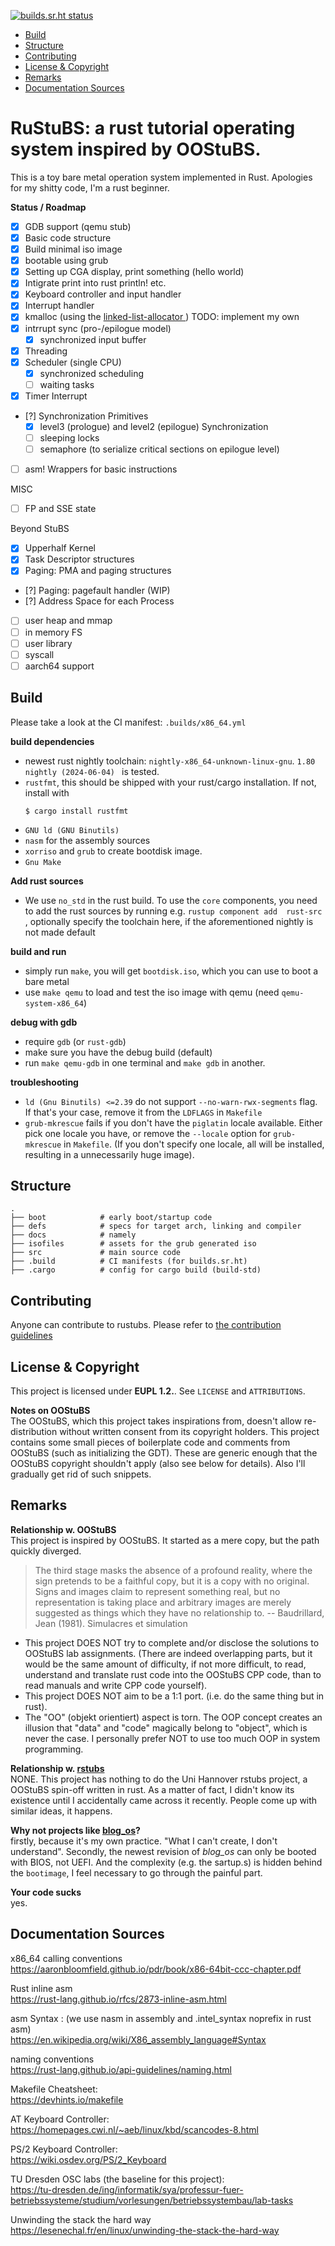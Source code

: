 [![builds.sr.ht status](https://builds.sr.ht/~shrik3/rustubs/commits/master/x86_64.yml.svg)](https://builds.sr.ht/~shrik3/rustubs/commits/master/x86_64.yml?)

* [Build](#build)
* [Structure](#structure)
* [Contributing](#contributing)
* [License & Copyright](#license-amp-copyright)
* [Remarks](#remarks)
* [Documentation Sources](#documentation-sources)

# RuStuBS: a rust tutorial operating system inspired by OOStuBS.

This is a toy bare metal operation system implemented in Rust. Apologies for my
shitty code, I'm a rust beginner.

**Status / Roadmap**
- [X] GDB support (qemu stub)
- [X] Basic code structure
- [X] Build minimal iso image
- [X] bootable using grub
- [X] Setting up CGA display, print something (hello world)
- [X] Intigrate print into rust println! etc.
- [X] Keyboard controller and input handler
- [X] Interrupt handler
- [X] kmalloc (using the [linked-list-allocator ](https://github.com/rust-osdev/linked-list-allocator))
    TODO: implement my own
- [X] intrrupt sync (pro-/epilogue model)
    - [X] synchronized input buffer
- [X] Threading
- [X] Scheduler (single CPU)
    - [X] synchronized scheduling
    - [ ] waiting tasks
- [X] Timer Interrupt
- [?] Synchronization Primitives
    - [X] level3 (prologue) and level2 (epilogue) Synchronization
    - [ ] sleeping locks
    - [ ] semaphore (to serialize critical sections on epilogue level)
- [ ] asm! Wrappers for basic instructions

MISC
- [ ] FP and SSE state

Beyond StuBS
- [X] Upperhalf Kernel
- [X] Task Descriptor structures
- [X] Paging: PMA and paging structures
- [?] Paging: pagefault handler (WIP)
- [?] Address Space for each Process
- [ ] user heap and mmap
- [ ] in memory FS
- [ ] user library
- [ ] syscall
- [ ] aarch64 support

## Build

Please take a look at the CI manifest:
`.builds/x86_64.yml`

**build dependencies**
- newest rust nightly toolchain: `nightly-x86_64-unknown-linux-gnu`. `1.80
  nightly (2024-06-04) ` is tested.
- `rustfmt`, this should be shipped with your rust/cargo installation. If not,
  install with
    ```
    $ cargo install rustfmt
    ```
- `GNU ld (GNU Binutils)`
- `nasm` for the assembly sources
- `xorriso` and `grub` to create bootdisk image. 
- `Gnu Make`


**Add rust sources**
- We use `no_std` in the rust build. To use the `core` components, you need to
  add the rust sources by running e.g. `rustup component add  rust-src`
  , optionally specify the toolchain here, if the aforementioned nightly is not
  made default

**build and run**
- simply run `make`, you will get `bootdisk.iso`, which you can use to boot a
  bare metal
- use `make qemu` to load and test the iso image with qemu (need
  `qemu-system-x86_64`)

**debug with gdb**
- require `gdb` (or `rust-gdb`)
- make sure you have the debug build (default)
- run `make qemu-gdb` in one terminal and `make gdb` in another.

**troubleshooting**
- `ld (Gnu Binutils) <=2.39` do not support `--no-warn-rwx-segments` flag. If
  that's your case, remove it from the `LDFLAGS` in `Makefile`
- `grub-mkrescue` fails if you don't have the `piglatin` locale available.
  Either pick one locale you have, or remove the `--locale` option for
  `grub-mkrescue` in `Makefile`. (If you don't specify one locale, all will be
  installed, resulting in a unnecessarily huge image).

## Structure

```
.
├── boot            # early boot/startup code
├── defs            # specs for target arch, linking and compiler
├── docs            # namely
├── isofiles        # assets for the grub generated iso
├── src             # main source code
├── .build          # CI manifests (for builds.sr.ht)
├── .cargo          # config for cargo build (build-std)

```

## Contributing

Anyone can contribute to rustubs. Please refer to
[the contribution guidelines](https://git.sr.ht/~shrik3/rustubs/tree/master/item/CONTRIBUTING.md)

## License & Copyright

This project is licensed under **EUPL 1.2.**. See `LICENSE` and `ATTRIBUTIONS`.

**Notes on OOStuBS**  
The OOStuBS, which this project takes inspirations from, doesn't allow
re-distribution without written consent from its copyright holders. This project
contains some small pieces of boilerplate code and comments from OOStuBS (such
as initializing the GDT). These are generic enough that the OOStuBS copyright
shouldn't apply (also see below for details). Also I'll gradually get rid of
such snippets.

## Remarks

**Relationship w. OOStuBS**  
This project is inspired by OOStuBS. It started as a mere copy, but the path
quickly diverged.

> The third stage masks the absence of a profound reality, where the sign
> pretends to be a faithful copy, but it is a copy with no original. Signs and
> images claim to represent something real, but no representation is taking
> place and arbitrary images are merely suggested as things which they have no
> relationship to.  -- Baudrillard, Jean (1981). Simulacres et simulation

- This project DOES NOT try to complete and/or disclose the solutions to OOStuBS
  lab assignments. (There are indeed overlapping parts, but it would be the same
  amount of difficulty, if not more difficult, to read, understand and 
  translate rust code into the OOStuBS CPP code, than to read manuals and write
  CPP code yourself).
- This project DOES NOT aim to be a 1:1 port. (i.e. do the same thing but in
  rust).
- The "OO" (objekt orientiert) aspect is torn. The OOP concept creates an illusion
  that "data" and "code" magically belong to "object", which is never the case.
  I personally prefer NOT to use too much OOP in system programming.

**Relationship w. [rstubs](https://www.sra.uni-hannover.de/Lehre/WS23/L_BST/rdoc/rstubs/)**  
NONE. This project has nothing to do the Uni Hannover rstubs project, a OOStuBS
spin-off written in rust. As a matter of fact, I didn't know its existence until
I accidentally came across it recently. People come up with similar ideas, it
happens.

**Why not projects like [blog_os](https://os.phil-opp.com/)?**  
firstly, because it's my own practice. "What I can't create, I don't understand".
Secondly, the newest revision of *blog_os* can only be booted with BIOS, not
UEFI. And the complexity (e.g. the sartup.s) is hidden behind the `bootimage`,
I feel necessary to go through the painful part.

**Your code sucks**  
yes.

## Documentation Sources

x86_64 calling conventions  
https://aaronbloomfield.github.io/pdr/book/x86-64bit-ccc-chapter.pdf

Rust inline asm  
https://rust-lang.github.io/rfcs/2873-inline-asm.html

asm Syntax : (we use nasm in assembly and .intel_syntax noprefix in rust asm)  
https://en.wikipedia.org/wiki/X86_assembly_language#Syntax

naming conventions  
https://rust-lang.github.io/api-guidelines/naming.html

Makefile Cheatsheet:  
https://devhints.io/makefile

AT Keyboard Controller:  
https://homepages.cwi.nl/~aeb/linux/kbd/scancodes-8.html

PS/2 Keyboard Controller:  
https://wiki.osdev.org/PS/2_Keyboard

TU Dresden OSC labs (the baseline for this project):  
https://tu-dresden.de/ing/informatik/sya/professur-fuer-betriebssysteme/studium/vorlesungen/betriebssystembau/lab-tasks

Unwinding the stack the hard way  
https://lesenechal.fr/en/linux/unwinding-the-stack-the-hard-way

